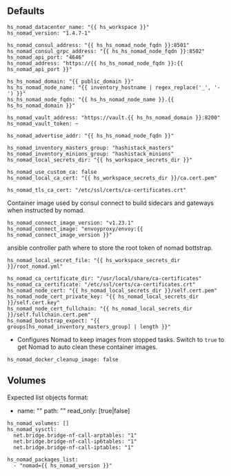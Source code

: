 
```{include} ../../../roles/nomad/README.md
```

## Defaults

```
hs_nomad_datacenter_name: "{{ hs_workspace }}"
hs_nomad_version: "1.4.7-1"

hs_nomad_consul_address: "{{ hs_hs_nomad_node_fqdn }}:8501"
hs_nomad_consul_grpc_address: "{{ hs_hs_nomad_node_fqdn }}:8502"
hs_nomad_api_port: "4646"
hs_nomad_address: "https://{{ hs_hs_nomad_node_fqdn }}:{{ hs_nomad_api_port }}"

hs_hs_nomad_domain: "{{ public_domain }}"
hs_hs_nomad_node_name: "{{ inventory_hostname | regex_replace('_', '-') }}"
hs_hs_nomad_node_fqdn: "{{ hs_hs_nomad_node_name }}.{{ hs_hs_nomad_domain }}"

hs_nomad_vault_address: "https://vault.{{ hs_hs_nomad_domain }}:8200"
hs_nomad_vault_token: ~

hs_nomad_advertise_addr: "{{ hs_hs_nomad_node_fqdn }}"

hs_nomad_inventory_masters_group: "hashistack_masters"
hs_nomad_inventory_minions_group: "hashistack_minions"
hs_nomad_local_secrets_dir: "{{ hs_workspace_secrets_dir }}"

hs_nomad_use_custom_ca: false
hs_nomad_local_ca_cert: "{{ hs_workspace_secrets_dir }}/ca.cert.pem"

hs_nomad_tls_ca_cert: "/etc/ssl/certs/ca-certificates.crt"
```

Container image used by consul connect to build sidecars and gateways when
instructed by nomad.

```
hs_nomad_connect_image_version: "v1.23.1"
hs_nomad_connect_image: "envoyproxy/envoy:{{ hs_nomad_connect_image_version }}"
```

ansible controller path where to store the root token of nomad bottstrap.

```
hs_nomad_local_secret_file: "{{ hs_workspace_secrets_dir }}/root_nomad.yml"

hs_nomad_ca_certificate_dir: "/usr/local/share/ca-certificates"
hs_nomad_ca_certificate: "/etc/ssl/certs/ca-certificates.crt"
hs_nomad_node_cert: "{{ hs_nomad_local_secrets_dir }}/self.cert.pem"
hs_nomad_node_cert_private_key: "{{ hs_nomad_local_secrets_dir }}/self.cert.key"
hs_nomad_node_cert_fullchain: "{{ hs_nomad_local_secrets_dir }}/self.fullchain.cert.pem"
hs_nomad_bootstrap_expect: "{{ groups[hs_nomad_inventory_masters_group] | length }}"
```

* Configures Nomad to keep images from stopped tasks. Switch to `true` to get Nomad to
auto clean these container images.

```
hs_nomad_docker_cleanup_image: false
```

## Volumes

Expected list objects format:
- name: ""
  path: ""
  read_only: [true|false]

```
hs_nomad_volumes: []
hs_nomad_sysctl:
  net.bridge.bridge-nf-call-arptables: "1"
  net.bridge.bridge-nf-call-ip6tables: "1"
  net.bridge.bridge-nf-call-iptables: "1"

hs_nomad_packages_list:
  - "nomad={{ hs_nomad_version }}"
